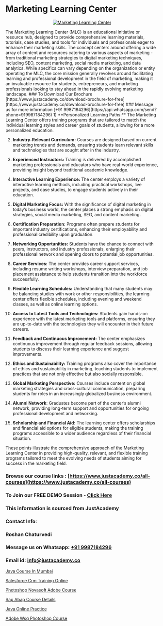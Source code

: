 # Marketing Learning Center

<p align="center">
  <a href="https://justacademy.co/course-detail/digital-marketing">
    <img src="https://justacademy.co/storage2/course_image/1676636720_course_image.webp" alt="Marketing Learning Center">
  </a>
</p>
The Marketing Learning Center (MLC) is an educational initiative or resource hub, designed to provide comprehensive learning materials, tutorials, case studies, and tools for individuals and professionals eager to enhance their marketing skills. The concept centers around offering a wide array of content and resources catering to various aspects of marketing - from traditional marketing strategies to digital marketing techniques, including SEO, content marketing, social media marketing, and data analytics. While specifics can vary depending on the organization or entity operating the MLC, the core mission generally revolves around facilitating learning and professional development in the field of marketing, making it an invaluable resource for students, entrepreneurs, and marketing professionals looking to stay ahead in the rapidly evolving marketing landscape.
### To Download Our Brochure [https://www.justacademy.co/download-brochure-for-free](https://www.justacademy.co/download-brochure-for-free)
### Message us for more information [+91 9987184296](https://api.whatsapp.com/send?phone=919987184296)
1) **Personalized Learning Paths:** The Marketing Learning Center offers training programs that are tailored to match the individual learning styles and career goals of students, allowing for a more personalized education.

2) **Industry-Relevant Curriculum:** Courses are designed based on current marketing trends and demands, ensuring students learn relevant skills and technologies that are sought after in the industry.

3) **Experienced Instructors:** Training is delivered by accomplished marketing professionals and educators who have real-world experience, providing insight beyond traditional academic knowledge.

4) **Interactive Learning Experience:** The center employs a variety of interactive learning methods, including practical workshops, live projects, and case studies, to engage students actively in their education.

5) **Digital Marketing Focus:** With the significance of digital marketing in today’s business world, the center places a strong emphasis on digital strategies, social media marketing, SEO, and content marketing.

6) **Certification Preparation:** Programs often prepare students for important industry certifications, enhancing their employability and professional credibility upon graduation.

7) **Networking Opportunities:** Students have the chance to connect with peers, instructors, and industry professionals, enlarging their professional network and opening doors to potential job opportunities.

8) **Career Services:** The center provides career support services, including resume writing workshops, interview preparation, and job placement assistance to help students transition into the workforce successfully.

9) **Flexible Learning Schedules:** Understanding that many students may be balancing studies with work or other responsibilities, the learning center offers flexible schedules, including evening and weekend classes, as well as online learning options.

10) **Access to Latest Tools and Technologies:** Students gain hands-on experience with the latest marketing tools and platforms, ensuring they are up-to-date with the technologies they will encounter in their future careers.

11) **Feedback and Continuous Improvement:** The center emphasizes continuous improvement through regular feedback sessions, allowing students to discuss their learning experience and suggest improvements.

12) **Ethics and Sustainability:** Training programs also cover the importance of ethics and sustainability in marketing, teaching students to implement practices that are not only effective but also socially responsible.

13) **Global Marketing Perspective:** Courses include content on global marketing strategies and cross-cultural communication, preparing students for roles in an increasingly globalized business environment.

14) **Alumni Network:** Graduates become part of the center’s alumni network, providing long-term support and opportunities for ongoing professional development and networking.

15) **Scholarship and Financial Aid:** The learning center offers scholarships and financial aid options for eligible students, making the training programs accessible to a wider audience regardless of their financial situation. 

These points illustrate the comprehensive approach of the Marketing Learning Center in providing high-quality, relevant, and flexible training programs tailored to meet the evolving needs of students aiming for success in the marketing field.

### Browse our course links : [https://www.justacademy.co/all-courses](https://www.justacademy.co/all-courses) 
### To Join our FREE DEMO Session - [Click Here](https://www.justacademy.co/register-for-course-demo)


### This information is sourced from JustAcademy
### Contact Info:
### Roshan Chaturvedi
### Message us on Whatsapp: [+91 9987184296](https://api.whatsapp.com/send?phone=919987184296)
### Email id: [info@justacademy.co](mailto:info@justacademy.co)
                
[Java Course In Mumbai](https://www.linkedin.com/pulse/java-course-mumbai-justacademy-chandigarh-as6ee/)

[Salesforce Crm Training Online](https://www.linkedin.com/pulse/salesforce-crm-training-online-justacademy-leicester-i5j8e?trackingId=CLkMEacths5j9HJmtadZAQ%3D%3D&lipi=urn%3Ali%3Apage%3Ad_flagship3_company_admin%3BIzRPuTOMRFCGaj50%2BCRC7g%3D%3D)

[Photoshop Novasoft Adobe Course](https://medium.com/@mistersumit961/photoshop-novasoft-adobe-course-fd8c009883cc)

[Sap Abap Course Details](https://medium.com/@kumarishimmi99/sap-abap-course-details-a69498e3e99d)

[Java Online Practice](https://justacademyin.github.io/justacademy/java-online-practice)

[Adobe Wsq Photoshop Course](https://justacademyin.github.io/justacademy/adobe-wsq-photoshop-course)

